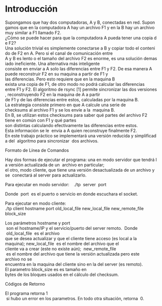 # Introducción  

Supongamos que hay dos computadoras, A y B, conectadas en red. Supongamos que en la computadora A hay un archivo F1 y en la B
hay un archivo muy similar a F1 llamado F2.¿Cómo se puede hacer para que la computadora A pueda tener una copia de F2?
Una solución trivial es simplemente conectarse a B y copiar todo el contenido de F2 en A. Pero si el canal de comunicación entre
A y B es lento o el tamaño del archivo F2 es enorme, es una solución demasiado ineficiente. Una alternativa más inteligente 
consiste en enviar a A solo las diferencias entre F1 y F2. De esa manera A puede reconstruir F2 en su maquina a partir de F1 y 
las diferencias. Pero esto requiere que en la maquina B exista una copia de F1, de otro modo no podrá calcular las diferencias 
entre F1 y F2. El algoritmo de rsync [1] permite sincronizar las dos versiones, reconstruyendo F2 en la maquina de A a partir
de F1 y de las diferencias entre estos, calculadas por la maquina B. La estrategia consiste primero en que A calcule una serie de
checksums al archivo F1 y se los envíe a la  maquina B. En B, se utilizan estos checksums para saber qué partes del archivo F2 
tiene en común con F1 y qué partes  son distintas calculando efectivamente las diferencias entre estos. Esta información se le 
envia a A quien reconstruye finalmente F2. En este trabajo práctico se implementará una versión reducida y simplificada del 
algoritmo para sincronizar  dos archivos. 

Formato de Línea de Comandos

Hay dos formas de ejecutar el programa: una en modo servidor que tendrá la versión actualizada de un  archivo en particular; 
el otro, modo cliente, que tiene una versión desactualizada de un archivo y se  conectará al server para actualizarlo.

Para ejecutar en modo servidor:    ./tp  server  port     

Donde  port  es el puerto o servicio en donde escuchara el socket.

Para ejecutar en modo cliente:    ./tp client hostname port old_local_file new_local_file new_remote_file  block_size 

Los parámetros hostname y port  son el hostname/IP y el servicio/puerto del server remoto.  Donde  old_local_file  es el archivo
que se desea actualizar y que el cliente tiene acceso (es local a la  maquina); new_local_file  es el nombre del archivo que el
cliente va a crear (este no existe aún);  new_remote_file  es el nombre del archivo que tiene la versión actualizada pero este
archivo no se  encuentra en la maquina del cliente sino en la del server (es remoto). El parametro block_size es es tamaño en 
bytes de los bloques usados en el cálculo del checksum.   

Códigos de Retorno 

El programa retorna 1  si hubo un error en los parametros. En todo otra situación, retorna  0.
